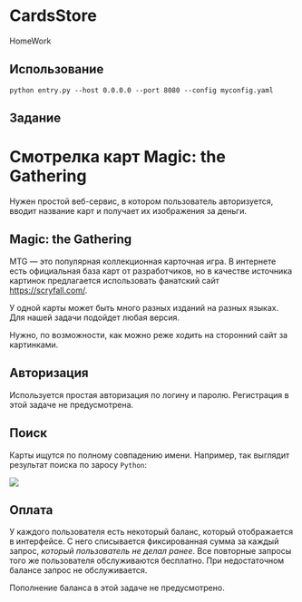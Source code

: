 # CardsStore
HomeWork


Использование
-------------

    python entry.py --host 0.0.0.0 --port 8080 --config myconfig.yaml

Задание
-------

Смотрелка карт Magic: the Gathering
===================================

Нужен простой веб-сервис, в котором пользователь авторизуется, вводит название карт и получает их изображения за деньги.

Magic: the Gathering
--------------------

MTG — это популярная коллекционная карточная игра.
В интернете есть официальная база карт от разработчиков,
но в качестве источника картинок предлагается использовать фанатский сайт https://scryfall.com/.

У одной карты может быть много разных изданий на разных языках. Для нашей задачи подойдет любая версия.

Нужно, по возможности, как можно реже ходить на сторонний сайт за картинками.

Авторизация
-----------

Используется простая авторизация по логину и паролю. Регистрация в этой задаче не предусмотрена.

Поиск
-----

Карты ищутся по полному совпадению имени. Например, так выглядит результат поиска по заросу `Python`: 

[![](https://img.scryfall.com/cards/small/en/s00/26.jpg)](https://scryfall.com/card/s00/26/python)

Оплата
------

У каждого пользователя есть некоторый баланс, который отображается в интерфейсе.
С него списывается фиксированная сумма за каждый запрос, *который пользователь не делал ранее*.
Все повторные запросы того же пользователя обслуживаются бесплатно. При недостаточном балансе запрос не обслуживается.

Пополнение баланса в этой задаче не предусмотрено.